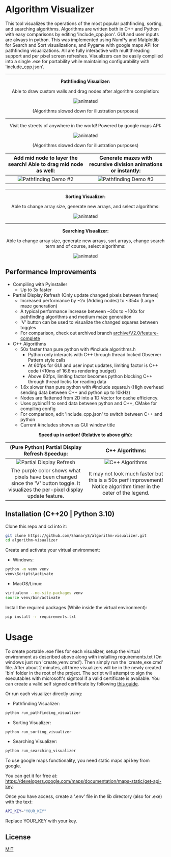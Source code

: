 # Algorithm Visualizer

This tool visualizes the operations of the most popular pathfinding, sorting, and searching algorithms. Algorithms are written both in C++ and Python with easy comparisons by editing 'include_cpp.json'. GUI and user inputs are always in python. This was implemented using NumPy and Matplotlib for Search and Sort visualizations, and Pygame with google maps API for pathfinding visualizations. All are fully interactive with multithreading support and per pixel screen refreshes. Visualizers can be easily compilied into a single .exe for portability while maintaining configurability with 'include_cpp.json'.

***

<p align="center">
  <strong>Pathfinding Visualizer:</strong>
</p>

<p align="center">
  Able to draw custom walls and drag nodes after algorithm completion:
</p>

<p align="center">
  <img src="https://user-images.githubusercontent.com/86130442/132488928-2ddace80-7be9-404d-903e-ecfe360bbf7f.gif" alt="animated" />
</p>

<p align="center">
  (Algorithms slowed down for illustration purposes)
</p>

***

<p align="center">
  Visit the streets of anywhere in the world! Powered by google maps API:
</p>

<p align="center">
  <img src="https://user-images.githubusercontent.com/86130442/135311945-822a86b2-e09a-480d-bd98-c21d604a2f8f.gif" alt="animated" />
</p>

<p align="center">
  (Algorithms slowed down for illustration purposes)
</p>

Add mid node to layer the search! Able to drag mid node as well:             |  Generate mazes with recursive division animations or instantly:
:-------------------------:|:-------------------------:
![Pathfinding Demo #2](https://user-images.githubusercontent.com/86130442/132563386-554f632d-e1bf-41f8-9e5d-1f6e06487186.gif)  |  ![Pathfinding Demo #3](https://user-images.githubusercontent.com/86130442/132563681-c7387b5b-f8b3-4e7b-9578-34428a0f850c.gif)

***

<p align="center">
  <strong>Sorting Visualizer:</strong>
</p>

<p align="center">
  Able to change array size, generate new arrays, and select algorithms:
</p>

<p align="center">
  <img src="https://user-images.githubusercontent.com/86130442/131289060-9d2ca6a5-ad37-464c-bcdc-fbd57ab08cdd.gif" alt="animated" />
</p>

***

<p align="center">
  <strong>Searching Visualizer:</strong>
</p>

<p align="center">
  Able to change array size, generate new arrays, sort arrays, change search term and of course, select algorithms:
</p>

<p align="center">
  <img src="https://user-images.githubusercontent.com/86130442/131287945-a9409a1d-7f8e-4396-af52-14591e421225.gif" alt="animated" />
</p>

## Performance Improvements

* Compiling with Pyinstaller
  * Up to 3x faster
* Partial Display Refresh (Only update changed pixels between frames)
  * Increased performance by ~2x (Adding nodes) to ~354x (Large maze generation)
  * A typical performance increase between ~30x to ~100x for pathfinding algorithms and medium maze generation
  * 'V' button can be used to visualize the changed squares between toggles
  * For comparison, check out archived branch [archive/V2.0/feature-complete](https://github.com/ShanaryS/algorithm-visualizer/tree/archive/V2.0/feature-complete)
* C++ Algorithms
  * 50x faster than pure python with #include algorithms.h
    * Python only interacts with C++ through thread locked Observer Pattern style calls
    * At 60fps for GUI and user input updates, limiting factor is C++ code (<10ms of 16.6ms rendering budget)
    * Above 60fps, limiting factor becomes python blocking C++ through thread locks for reading data
  * 1.6x slower than pure python with #include square.h (High overhead sending data between C++ and python up to 10kHz)
  * Nodes are flattened from 2D into a 1D Vector for cache efficiency.
  * Uses pybind11 to send data between python and C++, CMake for compiling config
  * For comparison, edit 'include_cpp.json' to switch between C++ and python
  * Current #includes shown as GUI window title

<p align="center">
  <strong>Speed up in action! (Relative to above gifs):</strong>
</p>

(Pure Python) Partial Display Refresh Speedup: | C++ Algorithms:
:-------------------------:|:-------------------------:
![Partial Display Refresh](https://user-images.githubusercontent.com/86130442/160454970-8e499a0f-32ee-4165-8376-856f05f726f1.gif)  |  ![C++ Algorithms]()
The purple color shows what pixels have been changed since the 'V' button toggle. It visualizes the per-pixel display update feature. | It may not look much faster but this is a 50x perf improvement! Notice algorithm timer in the ceter of the legend.


## Installation (C++20 | Python 3.10)

Clone this repo and cd into it:

```bash
git clone https://github.com/ShanaryS/algorithm-visualizer.git
cd algorithm-visualizer
```

Create and activate your virtual environment:

* Windows:
```bash
python -m venv venv
venv\Scripts\activate
```

* MacOS/Linux:
```bash
virtualenv --no-site-packages venv
source venv/bin/activate
```

Install the required packages (While inside the virtual environment):

```bash
pip install -r requirements.txt
```

# Usage

To create portable .exe files for each visualizer, setup the virtual environment as described above along with installing requirements.txt (On windows just run 'create_venv.cmd').
Then simply run the 'create_exe.cmd' file. After about 2 minutes, all three visualizers will be in the newly created 'bin' folder in the root of the project.
The script will attempt to sign the executables with microsoft's signtool if a valid certificate is available. You can create a valid self signed certificate by following [this guide](https://stackoverflow.com/a/47144138).

Or run each visualizer directly using:

* Pathfinding Visualizer:
```bash
python run_pathfinding_visualizer
```

* Sorting Visualizer:
```bash
python run_sorting_visualizer
```

* Searching Visualizer:
```bash
python run_searching_visualizer
```

To use google maps functionality, you need static maps api key from google.

You can get it for free at: https://developers.google.com/maps/documentation/maps-static/get-api-key.

Once you have access, create a '.env' file in the lib directory (also for .exe) with the text:
```bash
API_KEY="YOUR_KEY"
```
Replace YOUR_KEY with your key.

## License
[MIT](https://github.com/ShanaryS/algorithm-visualizer/blob/main/LICENSE)

